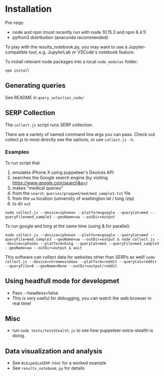 # Installation
Pre-reqs:
* node and npm (most recently run with node 10.15.3 and npm 6.4.1)
* python3 distribution (anaconda recommended)

To play with the results_notebook.py, you may want to use a Jupyter-compatible tool, e.g. JupyterLab or VSCode's notebook feature.

To install relevant node packages into a local `node_modules` folder:

`npm install`

## Generating queries
See README in `query_selection_code/`

## SERP Collection
The `collect.js` script runs SERP collection.

There are a variety of named command line args you can pass. Check out collect.js to most directly see the options, or use `collect.js -h`.

### Examples

To run script that
1) emulates iPhone X using puppeteer's Devices API
2) searches the Google search engine (by visiting https://www.google.com/search&q=)
3) makes "medical queries"
4) from the `search_queries/prepped/med/med_sample3.txt` file
5) from the `uw` location (university of washington lat / long /zip)
6) to dir `out`

`node collect.js --device=iphonex --platform=google --queryCat=med --queryFile=med_sample3 --geoName=uw --outDir=output`

To run google and bing at the same time (using & for parallel):

`node collect.js --device=iphonex --platform=google --queryCat=med --queryFile=med_sample3 --geoName=uw --outDir=output & node collect.js --device=iphonex --platform=bing --queryCat=med --queryFile=med_sample3 --geoName=uw --outDir=output & wait`

This software can collect data for websites other than SERPs as well!
`node collect.js --device=chromewindows --platform=reddit --queryCat=reddit --queryFile=0 --geoName=None --outDir=output/reddit`


## Using headfull mode for developmet
* Pass --headless=false
* This is very useful for debugging, you can watch the web browser in real time!

## Misc
* run `node tests/testStealth.js` to see how puppeteer-extra-stealth is doing.


## Data visualization and analysis
* See `WikipediaSERP.html` for a worked example
* See `results_notebook.py` for details


